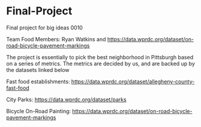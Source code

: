 # Final-Project
Final project for big ideas 0010


Team Food
Members: Ryan Watkins and https://data.wprdc.org/dataset/on-road-bicycle-pavement-markings


The project is essentially to pick the best neighborhood in Pittsburgh based on a series of metrics. The metrics are decided by us, and are backed up by the datasets linked below

Fast food establishments: https://data.wprdc.org/dataset/allegheny-county-fast-food

City Parks: https://data.wprdc.org/dataset/parks

Bicycle On-Road Painting: https://data.wprdc.org/dataset/on-road-bicycle-pavement-markings
